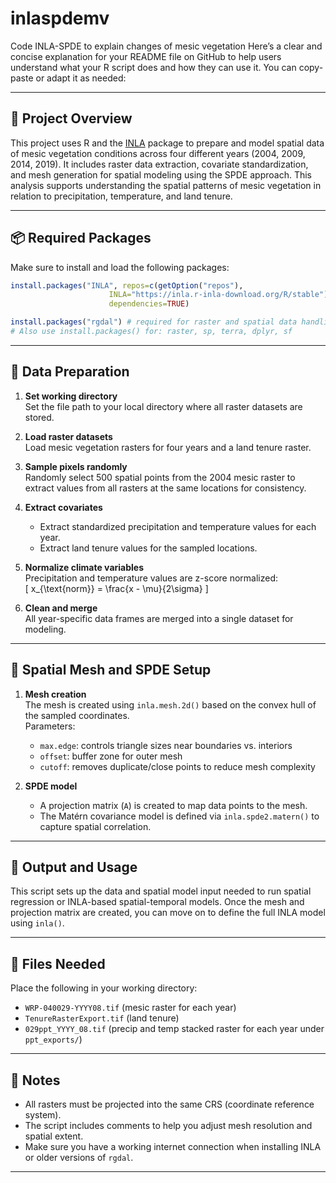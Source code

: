 # inlaspdemv
Code INLA-SPDE to explain changes of mesic vegetation 
Here’s a clear and concise explanation for your README file on GitHub to help users understand what your R script does and how they can use it. You can copy-paste or adapt it as needed:

---

## 📜 Project Overview

This project uses R and the [INLA](https://www.r-inla.org/) package to prepare and model spatial data of mesic vegetation conditions across four different years (2004, 2009, 2014, 2019). It includes raster data extraction, covariate standardization, and mesh generation for spatial modeling using the SPDE approach. This analysis supports understanding the spatial patterns of mesic vegetation in relation to precipitation, temperature, and land tenure.

---

## 📦 Required Packages

Make sure to install and load the following packages:

```r
install.packages("INLA", repos=c(getOption("repos"),
                      INLA="https://inla.r-inla-download.org/R/stable"),
                      dependencies=TRUE)

install.packages("rgdal") # required for raster and spatial data handling
# Also use install.packages() for: raster, sp, terra, dplyr, sf
```

---

## 📂 Data Preparation

1. **Set working directory**  
   Set the file path to your local directory where all raster datasets are stored.

2. **Load raster datasets**  
   Load mesic vegetation rasters for four years and a land tenure raster.

3. **Sample pixels randomly**  
   Randomly select 500 spatial points from the 2004 mesic raster to extract values from all rasters at the same locations for consistency.

4. **Extract covariates**  
   - Extract standardized precipitation and temperature values for each year.
   - Extract land tenure values for the sampled locations.

5. **Normalize climate variables**  
   Precipitation and temperature values are z-score normalized:  
   \[
   x_{\text{norm}} = \frac{x - \mu}{2\sigma}
   \]

6. **Clean and merge**  
   All year-specific data frames are merged into a single dataset for modeling.

---

## 🧠 Spatial Mesh and SPDE Setup

1. **Mesh creation**  
   The mesh is created using `inla.mesh.2d()` based on the convex hull of the sampled coordinates.  
   Parameters:
   - `max.edge`: controls triangle sizes near boundaries vs. interiors
   - `offset`: buffer zone for outer mesh
   - `cutoff`: removes duplicate/close points to reduce mesh complexity

2. **SPDE model**  
   - A projection matrix (`A`) is created to map data points to the mesh.
   - The Matérn covariance model is defined via `inla.spde2.matern()` to capture spatial correlation.

---

## 🧾 Output and Usage

This script sets up the data and spatial model input needed to run spatial regression or INLA-based spatial-temporal models. Once the mesh and projection matrix are created, you can move on to define the full INLA model using `inla()`.

---

## 📁 Files Needed

Place the following in your working directory:
- `WRP-040029-YYYY08.tif` (mesic raster for each year)
- `TenureRasterExport.tif` (land tenure)
- `029ppt_YYYY_08.tif` (precip and temp stacked raster for each year under `ppt_exports/`)

---

## 📌 Notes

- All rasters must be projected into the same CRS (coordinate reference system).
- The script includes comments to help you adjust mesh resolution and spatial extent.
- Make sure you have a working internet connection when installing INLA or older versions of `rgdal`.

---
